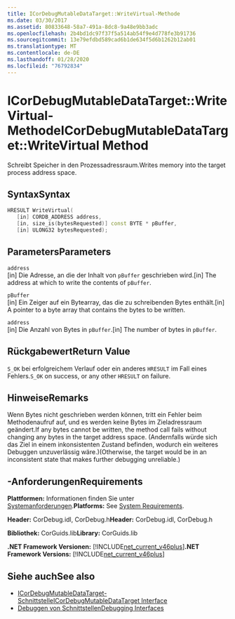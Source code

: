 ```yaml
---
title: ICorDebugMutableDataTarget::WriteVirtual-Methode
ms.date: 03/30/2017
ms.assetid: 80833648-58a7-491a-8dc8-9a48e9bb3adc
ms.openlocfilehash: 2b4bd1dc97f37f5a514ab54f9e4d778fe3b91736
ms.sourcegitcommit: 13e79efdbd589cad6b1de634f5d6b1262b12ab01
ms.translationtype: MT
ms.contentlocale: de-DE
ms.lasthandoff: 01/28/2020
ms.locfileid: "76792834"
---
```

# <a name="icordebugmutabledatatargetwritevirtual-method"></a><span data-ttu-id="f54c6-102">ICorDebugMutableDataTarget::WriteVirtual-Methode</span><span class="sxs-lookup"><span data-stu-id="f54c6-102">ICorDebugMutableDataTarget::WriteVirtual Method</span></span>
<span data-ttu-id="f54c6-103">Schreibt Speicher in den Prozessadressraum.</span><span class="sxs-lookup"><span data-stu-id="f54c6-103">Writes memory into the target process address space.</span></span>  
  
## <a name="syntax"></a><span data-ttu-id="f54c6-104">Syntax</span><span class="sxs-lookup"><span data-stu-id="f54c6-104">Syntax</span></span>  
  
```cpp  
HRESULT WriteVirtual(  
   [in] CORDB_ADDRESS address,  
   [in, size_is(bytesRequested)] const BYTE * pBuffer,  
   [in] ULONG32 bytesRequested);  
```  
  
## <a name="parameters"></a><span data-ttu-id="f54c6-105">Parameters</span><span class="sxs-lookup"><span data-stu-id="f54c6-105">Parameters</span></span>  
 `address`  
 <span data-ttu-id="f54c6-106">[in] Die Adresse, an die der Inhalt von `pBuffer` geschrieben wird.</span><span class="sxs-lookup"><span data-stu-id="f54c6-106">[in] The address at which to write the contents of `pBuffer`.</span></span>  
  
 `pBuffer`  
 <span data-ttu-id="f54c6-107">[in] Ein Zeiger auf ein Bytearray, das die zu schreibenden Bytes enthält.</span><span class="sxs-lookup"><span data-stu-id="f54c6-107">[in] A pointer to a byte array that contains the bytes to be written.</span></span>  
  
 `address`  
 <span data-ttu-id="f54c6-108">[in] Die Anzahl von Bytes in `pBuffer`.</span><span class="sxs-lookup"><span data-stu-id="f54c6-108">[in] The number of bytes in `pBuffer`.</span></span>  
  
## <a name="return-value"></a><span data-ttu-id="f54c6-109">Rückgabewert</span><span class="sxs-lookup"><span data-stu-id="f54c6-109">Return Value</span></span>  
 <span data-ttu-id="f54c6-110">`S_OK` bei erfolgreichem Verlauf oder ein anderes `HRESULT` im Fall eines Fehlers.</span><span class="sxs-lookup"><span data-stu-id="f54c6-110">`S_OK` on success, or any other `HRESULT` on failure.</span></span>  
  
## <a name="remarks"></a><span data-ttu-id="f54c6-111">Hinweise</span><span class="sxs-lookup"><span data-stu-id="f54c6-111">Remarks</span></span>  
 <span data-ttu-id="f54c6-112">Wenn Bytes nicht geschrieben werden können, tritt ein Fehler beim Methodenaufruf auf, und es werden keine Bytes im Zieladressraum geändert.</span><span class="sxs-lookup"><span data-stu-id="f54c6-112">If any bytes cannot be written, the method call fails without changing any bytes in the target address space.</span></span> <span data-ttu-id="f54c6-113">(Andernfalls würde sich das Ziel in einem inkonsistenten Zustand befinden, wodurch ein weiteres Debuggen unzuverlässig wäre.)</span><span class="sxs-lookup"><span data-stu-id="f54c6-113">(Otherwise, the target would be in an inconsistent state that makes further debugging unreliable.)</span></span>  
  
## <a name="requirements"></a><span data-ttu-id="f54c6-114">-Anforderungen</span><span class="sxs-lookup"><span data-stu-id="f54c6-114">Requirements</span></span>  
 <span data-ttu-id="f54c6-115">**Plattformen:** Informationen finden Sie unter [Systemanforderungen](../../../../docs/framework/get-started/system-requirements.md).</span><span class="sxs-lookup"><span data-stu-id="f54c6-115">**Platforms:** See [System Requirements](../../../../docs/framework/get-started/system-requirements.md).</span></span>  
  
 <span data-ttu-id="f54c6-116">**Header:** CorDebug.idl, CorDebug.h</span><span class="sxs-lookup"><span data-stu-id="f54c6-116">**Header:** CorDebug.idl, CorDebug.h</span></span>  
  
 <span data-ttu-id="f54c6-117">**Bibliothek:** CorGuids.lib</span><span class="sxs-lookup"><span data-stu-id="f54c6-117">**Library:** CorGuids.lib</span></span>  
  
 <span data-ttu-id="f54c6-118">**.NET Framework Versionen:** [!INCLUDE[net_current_v46plus](../../../../includes/net-current-v46plus-md.md)]</span><span class="sxs-lookup"><span data-stu-id="f54c6-118">**.NET Framework Versions:** [!INCLUDE[net_current_v46plus](../../../../includes/net-current-v46plus-md.md)]</span></span>  
  
## <a name="see-also"></a><span data-ttu-id="f54c6-119">Siehe auch</span><span class="sxs-lookup"><span data-stu-id="f54c6-119">See also</span></span>

- [<span data-ttu-id="f54c6-120">ICorDebugMutableDataTarget-Schnittstelle</span><span class="sxs-lookup"><span data-stu-id="f54c6-120">ICorDebugMutableDataTarget Interface</span></span>](icordebugmutabledatatarget-interface.md)
- [<span data-ttu-id="f54c6-121">Debuggen von Schnittstellen</span><span class="sxs-lookup"><span data-stu-id="f54c6-121">Debugging Interfaces</span></span>](debugging-interfaces.md)
